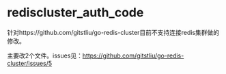 # rediscluster_auth_code

针对https://github.com/gitstliu/go-redis-cluster目前不支持连接redis集群做的修改。

主要改2个文件。issues见：https://github.com/gitstliu/go-redis-cluster/issues/5
